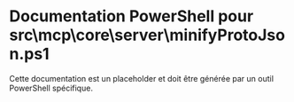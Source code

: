# Documentation PowerShell pour src\mcp\core\server\minifyProtoJson.ps1

Cette documentation est un placeholder et doit être générée par un outil PowerShell spécifique.

